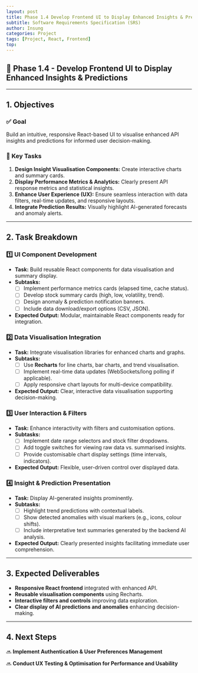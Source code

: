 ```yaml
---
layout: post
title: Phase 1.4 Develop Frontend UI to Display Enhanced Insights & Predictions
subtitle: Software Requirements Specification (SRS)
author: Insung
categories: Project
tags: [Project, React, Frontend]
top:
---
```


## 📌 Phase 1.4 - Develop Frontend UI to Display Enhanced Insights & Predictions

---

## 1. Objectives

### ✅ Goal
Build an intuitive, responsive React-based UI to visualise enhanced API insights and predictions for informed user decision-making.

### 🎯 Key Tasks
1. **Design Insight Visualisation Components:** Create interactive charts and summary cards.
2. **Display Performance Metrics & Analytics:** Clearly present API response metrics and statistical insights.
3. **Enhance User Experience (UX):** Ensure seamless interaction with data filters, real-time updates, and responsive layouts.
4. **Integrate Prediction Results:** Visually highlight AI-generated forecasts and anomaly alerts.

---

## 2. Task Breakdown

### 1️⃣ UI Component Development
- **Task:** Build reusable React components for data visualisation and summary display.
- **Subtasks:**
  - [ ] Implement performance metrics cards (elapsed time, cache status).
  - [ ] Develop stock summary cards (high, low, volatility, trend).
  - [ ] Design anomaly & prediction notification banners.
  - [ ] Include data download/export options (CSV, JSON).
- **Expected Output:** Modular, maintainable React components ready for integration.

### 2️⃣ Data Visualisation Integration
- **Task:** Integrate visualisation libraries for enhanced charts and graphs.
- **Subtasks:**
  - [ ] Use **Recharts** for line charts, bar charts, and trend visualisation.
  - [ ] Implement real-time data updates (WebSockets/long polling if applicable).
  - [ ] Apply responsive chart layouts for multi-device compatibility.
- **Expected Output:** Clear, interactive data visualisation supporting decision-making.

### 3️⃣ User Interaction & Filters
- **Task:** Enhance interactivity with filters and customisation options.
- **Subtasks:**
  - [ ] Implement date range selectors and stock filter dropdowns.
  - [ ] Add toggle switches for viewing raw data vs. summarised insights.
  - [ ] Provide customisable chart display settings (time intervals, indicators).
- **Expected Output:** Flexible, user-driven control over displayed data.

### 4️⃣ Insight & Prediction Presentation
- **Task:** Display AI-generated insights prominently.
- **Subtasks:**
  - [ ] Highlight trend predictions with contextual labels.
  - [ ] Show detected anomalies with visual markers (e.g., icons, colour shifts).
  - [ ] Include interpretative text summaries generated by the backend AI analysis.
- **Expected Output:** Clearly presented insights facilitating immediate user comprehension.

---

## 3. Expected Deliverables

- **Responsive React frontend** integrated with enhanced API.
- **Reusable visualisation components** using Recharts.
- **Interactive filters and controls** improving data exploration.
- **Clear display of AI predictions and anomalies** enhancing decision-making.

---

## 4. Next Steps

🔜 **Implement Authentication & User Preferences Management**

🔜 **Conduct UX Testing & Optimisation for Performance and Usability**